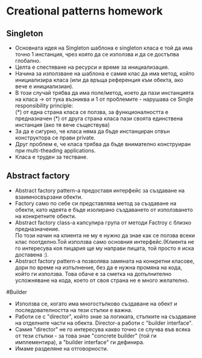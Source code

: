 <h1>Creational patterns homework</h1>

<h2>Singleton</h2>

<ul>		
<li> Основната идея на Singleton шаблона е singleton класа е той да има точно 1 инстанция, чрез която да се използва и да се достъпва глобално.</li>
<li> Целта е спестяване на ресурси и време за инициализация.</li>
<li> Начина за използване на шаблона е самия клас да има метод, който инициализира класа (или да връща референция към обекта, ако вече е инициализиан).</li>
<li> В този случай трябва да има поле/метод, което да пази инстанцията на класа -> от тука възниква и 1 от проблемите -
 нарушава се Single responsibility principle:</li>
     (*) от една страна класа се ползва, за функционалността е предназначен
     (*) от друга страна класа пази своята единствена инстанция (ако тя вече съществува)
<li> За да е сигурно, че класа няма да бъде инстанциран отвън конструктора се прави private.</li>
<li> Друг проблем е, че класа трябва да бъде внимателно конструиран при multi-theading applications.</li>
<li> Класа е труден за тестване.
</ul>

<h2>Abstract factory</h2>
<ul>
<li>Abstract factory pattern-a предоставя интерфейс за създаване на взаимносвързани обекти.</li>
<li>Factory само по себе си представлява метод за създаване на обекти, като идеята е бъде изолирано създаването от използването на конкретните обекти.</li>
<li>Abstract factory class-a капсулира група от методи Factroy с близко предназначение. </li>
По този начин на клиента не му е нужно да знае как се ползва всеки клас поотделно.Той използва само основния интерфейс.(Клиента не го интересува коя пицария ще му направи пицата, той просто я иска доставена :).</li>
<li>Abstract factory pattern-a позволява замяната на конкретни класове, дори по време на изпълнение, без да е нужна промяна на кода, който ги използва. 
Това обаче е за сметка на допълнително усложняване на кода, което от своя страна не е много желателно.</li>
</ul>

#Builder
<ul>
<li>Използва се, когато има многостъпково създаване на обект и последователността на тези стъпки е важна.</li>
<li>Работи се с "director", който знае за логиката, стъпките на създаване на отделните части на обекта. Director-а работи с "builder interface".</li>
<li>Самия "director" не го интересува какво точно се случва във всяка от тези стъпки - за това знае "concrete builder" (той ги имплементира), a "builder interface" ги дефинира.</li>
<li>Имаме разделяне на отговорности.</li>
</ul>